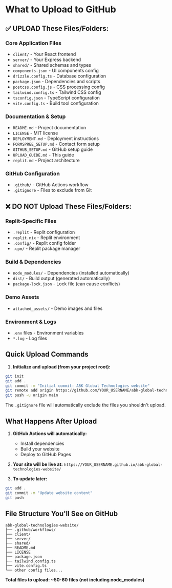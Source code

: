 # What to Upload to GitHub

## ✅ UPLOAD These Files/Folders:

### Core Application Files
- `client/` - Your React frontend
- `server/` - Your Express backend  
- `shared/` - Shared schemas and types
- `components.json` - UI components config
- `drizzle.config.ts` - Database configuration
- `package.json` - Dependencies and scripts
- `postcss.config.js` - CSS processing config
- `tailwind.config.ts` - Tailwind CSS config
- `tsconfig.json` - TypeScript configuration
- `vite.config.ts` - Build tool configuration

### Documentation & Setup
- `README.md` - Project documentation
- `LICENSE` - MIT license
- `DEPLOYMENT.md` - Deployment instructions
- `FORMSPREE_SETUP.md` - Contact form setup
- `GITHUB_SETUP.md` - GitHub setup guide
- `UPLOAD_GUIDE.md` - This guide
- `replit.md` - Project architecture

### GitHub Configuration
- `.github/` - GitHub Actions workflow
- `.gitignore` - Files to exclude from Git

## ❌ DO NOT Upload These Files/Folders:

### Replit-Specific Files
- `.replit` - Replit configuration
- `replit.nix` - Replit environment
- `.config/` - Replit config folder
- `.upm/` - Replit package manager

### Build & Dependencies
- `node_modules/` - Dependencies (installed automatically)
- `dist/` - Build output (generated automatically)
- `package-lock.json` - Lock file (can cause conflicts)

### Demo Assets
- `attached_assets/` - Demo images and files

### Environment & Logs
- `.env` files - Environment variables
- `*.log` - Log files

## Quick Upload Commands

1. **Initialize and upload (from your project root):**
```bash
git init
git add .
git commit -m "Initial commit: ABK Global Technologies website"
git remote add origin https://github.com/YOUR_USERNAME/abk-global-technologies-website.git
git push -u origin main
```

The `.gitignore` file will automatically exclude the files you shouldn't upload.

## What Happens After Upload

1. **GitHub Actions will automatically:**
   - Install dependencies
   - Build your website
   - Deploy to GitHub Pages

2. **Your site will be live at:**
   `https://YOUR_USERNAME.github.io/abk-global-technologies-website/`

3. **To update later:**
```bash
git add .
git commit -m "Update website content"
git push
```

## File Structure You'll See on GitHub

```
abk-global-technologies-website/
├── .github/workflows/
├── client/
├── server/
├── shared/
├── README.md
├── LICENSE
├── package.json
├── tailwind.config.ts
├── vite.config.ts
└── other config files...
```

**Total files to upload: ~50-60 files (not including node_modules)**